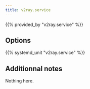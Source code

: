 ```yaml
---
title: v2ray.service
---
```


{{% provided_by "v2ray.service" %}}

## Options

{{% systemd_unit "v2ray.service" %}}

## Additionnal notes

Nothing here.